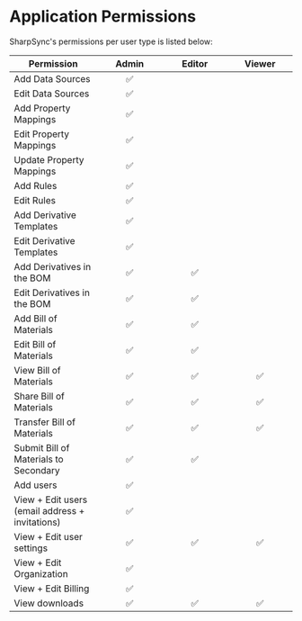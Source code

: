 # Application Permissions

SharpSync's permissions per user type is listed below:

<table><thead><tr><th>Permission</th><th width="100" align="center">Admin</th><th width="100" align="center">Editor</th><th width="100" align="center">Viewer</th></tr></thead><tbody><tr><td>Add Data Sources</td><td align="center"><span data-gb-custom-inline data-tag="emoji" data-code="2705">✅</span></td><td align="center"></td><td align="center"></td></tr><tr><td>Edit Data Sources</td><td align="center"><span data-gb-custom-inline data-tag="emoji" data-code="2705">✅</span></td><td align="center"></td><td align="center"></td></tr><tr><td>Add Property Mappings</td><td align="center"><span data-gb-custom-inline data-tag="emoji" data-code="2705">✅</span></td><td align="center"></td><td align="center"></td></tr><tr><td>Edit Property Mappings</td><td align="center"><span data-gb-custom-inline data-tag="emoji" data-code="2705">✅</span></td><td align="center"></td><td align="center"></td></tr><tr><td>Update Property Mappings</td><td align="center"><span data-gb-custom-inline data-tag="emoji" data-code="2705">✅</span></td><td align="center"></td><td align="center"></td></tr><tr><td>Add Rules</td><td align="center"><span data-gb-custom-inline data-tag="emoji" data-code="2705">✅</span></td><td align="center"></td><td align="center"></td></tr><tr><td>Edit Rules</td><td align="center"><span data-gb-custom-inline data-tag="emoji" data-code="2705">✅</span></td><td align="center"></td><td align="center"></td></tr><tr><td>Add Derivative Templates</td><td align="center"><span data-gb-custom-inline data-tag="emoji" data-code="2705">✅</span></td><td align="center"></td><td align="center"></td></tr><tr><td>Edit Derivative Templates</td><td align="center"><span data-gb-custom-inline data-tag="emoji" data-code="2705">✅</span></td><td align="center"></td><td align="center"></td></tr><tr><td>Add Derivatives in the BOM</td><td align="center"><span data-gb-custom-inline data-tag="emoji" data-code="2705">✅</span></td><td align="center"><span data-gb-custom-inline data-tag="emoji" data-code="2705">✅</span></td><td align="center"></td></tr><tr><td>Edit Derivatives in the BOM</td><td align="center"><span data-gb-custom-inline data-tag="emoji" data-code="2705">✅</span></td><td align="center"><span data-gb-custom-inline data-tag="emoji" data-code="2705">✅</span></td><td align="center"></td></tr><tr><td>Add Bill of Materials</td><td align="center"><span data-gb-custom-inline data-tag="emoji" data-code="2705">✅</span></td><td align="center"><span data-gb-custom-inline data-tag="emoji" data-code="2705">✅</span></td><td align="center"></td></tr><tr><td>Edit Bill of Materials</td><td align="center"><span data-gb-custom-inline data-tag="emoji" data-code="2705">✅</span></td><td align="center"><span data-gb-custom-inline data-tag="emoji" data-code="2705">✅</span></td><td align="center"></td></tr><tr><td>View Bill of Materials</td><td align="center"><span data-gb-custom-inline data-tag="emoji" data-code="2705">✅</span></td><td align="center"><span data-gb-custom-inline data-tag="emoji" data-code="2705">✅</span></td><td align="center"><span data-gb-custom-inline data-tag="emoji" data-code="2705">✅</span></td></tr><tr><td>Share Bill of Materials</td><td align="center"><span data-gb-custom-inline data-tag="emoji" data-code="2705">✅</span></td><td align="center"><span data-gb-custom-inline data-tag="emoji" data-code="2705">✅</span></td><td align="center"><span data-gb-custom-inline data-tag="emoji" data-code="2705">✅</span></td></tr><tr><td>Transfer Bill of Materials</td><td align="center"><span data-gb-custom-inline data-tag="emoji" data-code="2705">✅</span></td><td align="center"><span data-gb-custom-inline data-tag="emoji" data-code="2705">✅</span></td><td align="center"><span data-gb-custom-inline data-tag="emoji" data-code="2705">✅</span></td></tr><tr><td>Submit Bill of Materials to Secondary</td><td align="center"><span data-gb-custom-inline data-tag="emoji" data-code="2705">✅</span></td><td align="center"><span data-gb-custom-inline data-tag="emoji" data-code="2705">✅</span></td><td align="center"></td></tr><tr><td>Add users</td><td align="center"><span data-gb-custom-inline data-tag="emoji" data-code="2705">✅</span></td><td align="center"></td><td align="center"></td></tr><tr><td>View + Edit users (email address + invitations)</td><td align="center"><span data-gb-custom-inline data-tag="emoji" data-code="2705">✅</span></td><td align="center"></td><td align="center"></td></tr><tr><td>View + Edit user settings</td><td align="center"><span data-gb-custom-inline data-tag="emoji" data-code="2705">✅</span></td><td align="center"><span data-gb-custom-inline data-tag="emoji" data-code="2705">✅</span></td><td align="center"><span data-gb-custom-inline data-tag="emoji" data-code="2705">✅</span></td></tr><tr><td>View + Edit Organization</td><td align="center"><span data-gb-custom-inline data-tag="emoji" data-code="2705">✅</span></td><td align="center"></td><td align="center"></td></tr><tr><td>View + Edit Billing</td><td align="center"><span data-gb-custom-inline data-tag="emoji" data-code="2705">✅</span></td><td align="center"></td><td align="center"></td></tr><tr><td>View downloads</td><td align="center"><span data-gb-custom-inline data-tag="emoji" data-code="2705">✅</span></td><td align="center"><span data-gb-custom-inline data-tag="emoji" data-code="2705">✅</span></td><td align="center"><span data-gb-custom-inline data-tag="emoji" data-code="2705">✅</span></td></tr></tbody></table>


